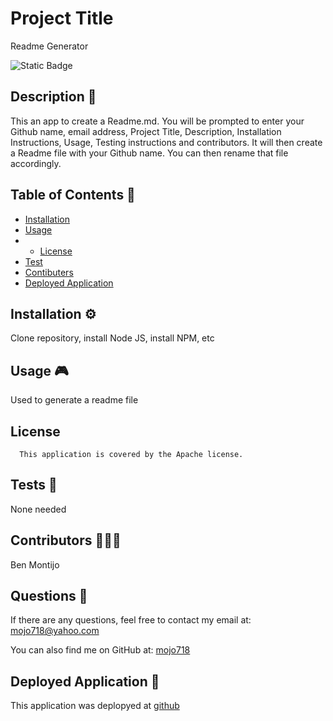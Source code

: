 
# Project Title
Readme Generator

![Static Badge](https://img.shields.io/badge/Apache-blue.svg) 


## Description 🔎
This an app to create a Readme.md.  You will be prompted to enter your Github name, email address,  Project Title, Description, Installation Instructions, Usage, Testing instructions and contributors.  It will then create a Readme file with your Github name.  You can then rename that file accordingly.  

## Table of Contents 📖
- [Installation](#installation-⚙️)
- [Usage](#usage-🎮)
- - [License](#license-Apache)
- [Test](#tests-🧪)
- [Contibuters](#Contributors-🧑‍🤝‍🧑)
- [Deployed Application](#deployed-application-🚀)

## Installation ⚙️
Clone repository, install Node JS, install NPM, etc

## Usage 🎮
Used to generate a readme file

## License
      This application is covered by the Apache license.

## Tests 🧪
None needed

## Contributors 🧑‍🤝‍🧑
Ben Montijo

## Questions 🙋
If there are any questions, feel free to contact my email at: mojo718@yahoo.com

You can also find me on GitHub at: [mojo718](https://www.github.com/mojo718)

## Deployed Application 🚀
This application was deplopyed at [github](github)

